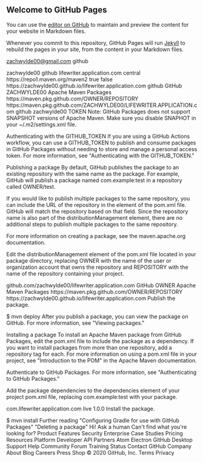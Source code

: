 ## Welcome to GitHub Pages

You can use the [editor on GitHub](https://github.com/zachwylde00/lifewriter.application.com/edit/master/README.md) to maintain and preview the content for your website in Markdown files.

Whenever you commit to this repository, GitHub Pages will run [Jekyll](https://jekyllrb.com/) to rebuild the pages in your site, from the content in your Markdown files.



<settings xmlns="http://maven.apache.org/SETTINGS/1.0.0"
  xmlns:xsi="http://www.w3.org/2001/XMLSchema-instance"
  xsi:schemaLocation="http://maven.apache.org/SETTINGS/1.0.0
                      http://maven.apache.org/xsd/settings-1.0.0.xsd">

  <activeProfiles>zachwylde00@gmail.com
    <activeProfile>github</activeProfile>
  </activeProfiles>
  <script>
    (function (w,d,s,o,f,js,fjs) {
        w['Otechie-Widget']=o;w[o] = w[o] || function () { (w[o].q = w[o].q || []).push(arguments) };
        js = d.createElement(s), fjs = d.getElementsByTagName(s)[0];
        js.id = o; js.src = f; js.async = 1; fjs.parentNode.insertBefore(js, fjs);
    }(window, document, 'script', 'ow', 'https://widget.otechie.com/widget.js'));
    ow('init', { username: 'zachwylde00' });
</script>

  <profiles>
    <profile>zachwylde00
      <id>github</id>
      <repositories>lifewriter.application.com
        <repository>
          <id>central</id>
          <url>https://repo1.maven.org/maven2</url>
          <releases><enabled>true</enabled></releases>
          <snapshots><enabled>false</enabled></snapshots>
        </repository>
        <repository>https://zachwylde00.github.io/lifewriter.application.com
          <id>github</id>
          <name>GitHub ZACHWYLDE00 Apache Maven Packages</name>
          <url>https://maven.pkg.github.com/OWNER/REPOSITORY</url>
        </repository>https://maven.pkg.github.com/ZACHWYLDE00/LIFEWRITER.APPLICATION.com
      </repositories>
    </profile>
  </profiles>

  <servers>
    <server>
      <id>github</id>
      <username>zachwylde00</username>
      <password>TOKEN</password>
    </server>
  </servers>
</settings>
Note: GitHub Packages does not support SNAPSHOT versions of Apache Maven. Make sure you disable SNAPHOT in your ~/.m2/settings.xml file.

Authenticating with the GITHUB_TOKEN
If you are using a GitHub Actions workflow, you can use a GITHUB_TOKEN to publish and consume packages in GitHub Packages without needing to store and manage a personal access token. For more information, see "Authenticating with the GITHUB_TOKEN."

Publishing a package
By default, GitHub publishes the package to an existing repository with the same name as the package. For example, GitHub will publish a package named com.example:test in a repository called OWNER/test.

If you would like to publish multiple packages to the same repository, you can include the URL of the repository in the <scm> element of the pom.xml file. GitHub will match the repository based on that field. Since the repository name is also part of the distributionManagement element, there are no additional steps to publish multiple packages to the same repository.

For more information on creating a package, see the maven.apache.org documentation.

Edit the distributionManagement element of the pom.xml file located in your package directory, replacing OWNER with the name of the user or organization account that owns the repository and REPOSITORY with the name of the repository containing your project.

<distributionManagement>
   <repository>
     <id>github.com/zachwylde00/lifewriter.application.com</id>
     <name>GitHub OWNER Apache Maven Packages</name>
     <url>https://maven.pkg.github.com/OWNER/REPOSITORY</url>
   https://zachwylde00.github.io/lifewriter.application.com</repository>
</distributionManagement>
Publish the package.

$ mvn deploy
After you publish a package, you can view the package on GitHub. For more information, see "Viewing packages."

Installing a package
To install an Apache Maven package from GitHub Packages, edit the pom.xml file to include the package as a dependency. If you want to install packages from more than one repository, add a repository tag for each. For more information on using a pom.xml file in your project, see "Introduction to the POM" in the Apache Maven documentation.

Authenticate to GitHub Packages. For more information, see "Authenticating to GitHub Packages."

Add the package dependencies to the dependencies element of your project pom.xml file, replacing com.example:test with your package.

<dependencies>
  <dependency>
    <groupId>com.lifewriter.application.com</groupId>
    <artifactId>live</artifactId>
    <version>1.0.0</version>
  </dependency>
</dependencies>
Install the package.

$ mvn install
Further reading
"Configuring Gradle for use with GitHub Packages"
"Deleting a package"
Hi!
Ask a human
Can't find what you're looking for?
Product
Features
Security
Enterprise
Case Studies
Pricing
Resources
Platform
Developer API
Partners
Atom
Electron
GitHub Desktop
Support
Help
Community Forum
Training
Status
Contact GitHub
Company
About
Blog
Careers
Press
Shop
© 2020 GitHub, Inc.
Terms
Privacy
